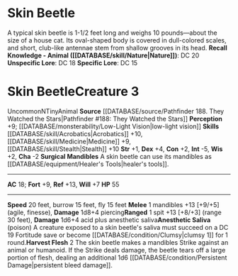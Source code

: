 ﻿---
ac: '18'
alignment: N
burrow_speed: '15'
charisma: '-2'
constitution: '+2'
creature_ability:
- Anesthetic Saliva
- Harvest Flesh
- Surgical Mandibles
creature_family: '[[DATABASE/monsterfamily/Skin Beetle|Skin Beetle]]'
dexterity: '+4'
fly_speed: '15'
fortitude: '+9'
hp: '55'
id: '2461'
intelligence: '-5'
land_speed: '20'
level: '3'
max_speed: '20'
name: Skin Beetle
perception: '+9'
rarity: Uncommon
reflex: '+13'
sense:
- '[[DATABASE/monsterability/Low-Light Vision|low-light vision]]'
size: Tiny
skill:
- '[[DATABASE/skill/Acrobatics|Acrobatics]] +10'
- '[[DATABASE/skill/Medicine|Medicine]] +9'
- '[[DATABASE/skill/Stealth|Stealth]] +10'
source: '[[DATABASE/source/Pathfinder 188. They Watched the Stars|Pathfinder #188:
  They Watched the Stars]]'
speed:
- 20 feet
- burrow 15 feet
- fly 15 feet
strength: '+1'
strength_req: '1'
strongest_save:
- Reflex
trait:
- '[[DATABASE/trait/Animal|Animal]]'
- '[[DATABASE/trait/Uncommon|Uncommon]]'
type: Creature
vision: Low-light vision
weakest_save:
- Will
will: '+7'
wisdom: '+2'

---
# Skin Beetle

A typical skin beetle is 1-1/2 feet long and weighs 10 pounds—about the size of a house cat. Its oval-shaped body is covered in dull-colored scales, and short, club-like antennae stem from shallow grooves in its head.
**Recall Knowledge - Animal ([[DATABASE/skill/Nature|Nature]])**: DC 20
**Unspecific Lore**: DC 18
**Specific Lore**: DC 15

# Skin Beetle<span class="item-type">Creature 3</span>

<span class="trait-uncommon item-trait">Uncommon</span><span class="trait-alignment item-trait">N</span><span class="trait-size item-trait">Tiny</span><span class="item-trait">Animal</span>
**Source** [[DATABASE/source/Pathfinder 188. They Watched the Stars|Pathfinder #188: They Watched the Stars]]
**Perception** +9; [[DATABASE/monsterability/Low-Light Vision|low-light vision]]
**Skills** [[DATABASE/skill/Acrobatics|Acrobatics]] +10, [[DATABASE/skill/Medicine|Medicine]] +9, [[DATABASE/skill/Stealth|Stealth]] +10
**Str** +1, **Dex** +4, **Con** +2, **Int** -5, **Wis** +2, **Cha** -2
**Surgical Mandibles** A skin beetle can use its mandibles as [[DATABASE/equipment/Healer's Tools|healer's tools]].

---
**AC** 18; **Fort** +9, **Ref** +13, **Will** +7
**HP** 55

---
**Speed** 20 feet, burrow 15 feet, fly 15 feet
<span class="in-box-ability">**Melee** <span class="action-icon">1</span> mandibles +13 [+9/+5] (agile, finesse), **Damage** 1d8+4 piercing</span><span class="in-box-ability">**Ranged** <span class="action-icon">1</span> spit +13 [+8/+3] (range 30 feet), **Damage** 1d6+4 acid plus anesthetic saliva</span><span class="in-box-ability">**Anesthetic Saliva** (poison) A creature exposed to a skin beetle's saliva must succeed on a DC 19 Fortitude save or become [[DATABASE/condition/Clumsy|clumsy 1]] for 1 round.</span><span class="in-box-ability">**Harvest Flesh** <span class="action-icon">2</span> The skin beetle makes a mandibles Strike against an animal or humanoid. If the Strike deals damage, the beetle tears off a large portion of flesh, dealing an additional 1d6 [[DATABASE/condition/Persistent Damage|persistent bleed damage]].</span>